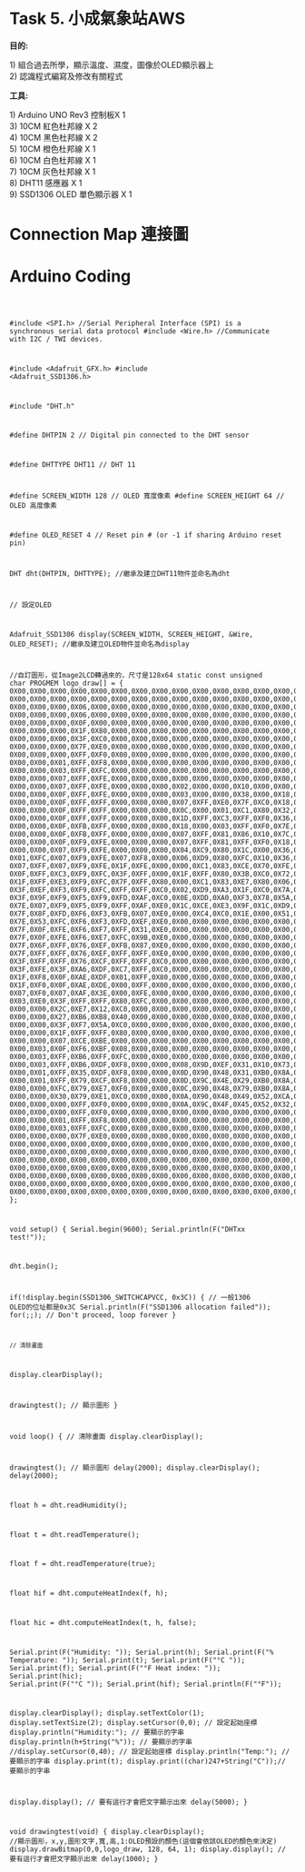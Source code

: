 <h1>Task 5. 小成氣象站AWS</h1><p>
<B>目的:</B><p>
1) 組合過去所學，顯示溫度、濕度，圖像於OLED顯示器上<br>
2) 認識程式編寫及修改有關程式<br>
<p>
<B>工具:</B><p>
1) Arduino UNO Rev3 控制板X 1<br>
3) 10CM 紅色杜邦線 X 2<br>
4) 10CM 黑色杜邦線 X 2<br>
5) 10CM 橙色杜邦線 X 1<br>
6) 10CM 白色杜邦線 X 1<br>
7) 10CM 灰色杜邦線 X 1<br>
8) DHT11 感應器 X 1<br>
9) SSD1306 OLED 單色顯示器 X 1<br>
 
<h1>Connection Map 連接圖</h1><p>

<h1>Arduino Coding</h1>
<pre><code>

#include <SPI.h> //Serial Peripheral Interface (SPI) is a synchronous serial data protocol 
#include <Wire.h> //Communicate with I2C / TWI devices.

#include <Adafruit_GFX.h>
#include <Adafruit_SSD1306.h>

#include "DHT.h"

#define DHTPIN 2     // Digital pin connected to the DHT sensor

#define DHTTYPE DHT11  // DHT 11

#define SCREEN_WIDTH 128 // OLED 寬度像素
#define SCREEN_HEIGHT 64 // OLED 高度像素

#define OLED_RESET     4 // Reset pin # (or -1 if sharing Arduino reset pin)

DHT dht(DHTPIN, DHTTYPE);  //繼承及建立DHT11物件並命名為dht

// 設定OLED

Adafruit_SSD1306 display(SCREEN_WIDTH, SCREEN_HEIGHT, &Wire, OLED_RESET); //繼承及建立OLED物件並命名為display

//自訂圖形，從Image2LCD轉過來的，尺寸是128x64
static const unsigned char PROGMEM logo_draw[] =
{ 
0X00,0X00,0X00,0X00,0X00,0X00,0X00,0X00,0X00,0X00,0X00,0X00,0X00,0X00,0X00,0X00,
0X00,0X00,0X00,0X00,0X00,0X00,0X00,0X00,0X00,0X00,0X00,0X00,0X00,0X00,0X00,0X00,
0X00,0X00,0X00,0X06,0X00,0X00,0X00,0X00,0X00,0X00,0X00,0X00,0X00,0X00,0X00,0X00,
0X00,0X00,0X00,0X06,0X00,0X00,0X00,0X00,0X00,0X00,0X00,0X00,0X00,0X00,0X00,0X00,
0X00,0X00,0X00,0X0F,0X00,0X00,0X00,0X00,0X00,0X00,0X00,0X00,0X00,0X00,0X00,0X00,
0X00,0X00,0X00,0X1F,0X80,0X00,0X00,0X00,0X00,0X00,0X00,0X00,0X00,0X00,0X00,0X00,
0X00,0X00,0X00,0X3F,0XC0,0X00,0X00,0X00,0X00,0X00,0X00,0X00,0X00,0X00,0X00,0X00,
0X00,0X00,0X00,0X7F,0XE0,0X00,0X00,0X00,0X00,0X00,0X00,0X00,0X00,0X00,0X00,0X00,
0X00,0X00,0X00,0XFF,0XF0,0X00,0X00,0X00,0X00,0X00,0X00,0X00,0X00,0X00,0X00,0X00,
0X00,0X00,0X01,0XFF,0XF8,0X00,0X00,0X00,0X00,0X00,0X00,0X00,0X00,0X00,0X00,0X00,
0X00,0X00,0X03,0XFF,0XFC,0X00,0X00,0X00,0X00,0X00,0X00,0X00,0X00,0X00,0X00,0X00,
0X00,0X00,0X07,0XFF,0XFE,0X00,0X00,0X00,0X00,0X00,0X00,0X00,0X00,0X00,0X00,0X00,
0X00,0X00,0X07,0XFF,0XFE,0X00,0X00,0X00,0X02,0X00,0X00,0X10,0X00,0X00,0X00,0X00,
0X00,0X00,0X0F,0XFF,0XFE,0X00,0X00,0X00,0X03,0X00,0X00,0X38,0X00,0X18,0XFE,0X00,
0X00,0X00,0X0F,0XFF,0XFF,0X00,0X00,0X00,0X07,0XFF,0XE0,0X7F,0XC0,0X18,0XFE,0X00,
0X00,0X00,0X0F,0XFF,0XFF,0X00,0X00,0X00,0X0C,0X00,0X01,0XC1,0X80,0X32,0XC2,0X00,
0X00,0X00,0X0F,0XFF,0XFF,0X00,0X00,0X00,0X1D,0XFF,0XC3,0XFF,0XF0,0X36,0XC2,0X00,
0X00,0X00,0X0F,0XFB,0XFF,0X00,0X00,0X00,0X18,0X00,0X03,0XFF,0XF0,0X7E,0XC2,0X00,
0X00,0X00,0X0F,0XFB,0XFF,0X00,0X00,0X00,0X07,0XFF,0X81,0X86,0X10,0X7C,0XFE,0X00,
0X00,0X00,0X0F,0XF9,0XFE,0X00,0X00,0X00,0X07,0XFF,0X81,0XFF,0XF0,0X18,0XC2,0X00,
0X00,0X00,0X07,0XF9,0XFE,0X00,0X00,0X00,0X04,0XC9,0X80,0X1C,0X00,0X36,0XC2,0X00,
0X01,0XFC,0X07,0XF9,0XFE,0X07,0XF8,0X00,0X06,0XD9,0X80,0XFC,0X10,0X36,0XC2,0X00,
0X07,0XFF,0X07,0XF9,0XFE,0X1F,0XFE,0X00,0X00,0XC1,0X83,0XCE,0X70,0XFE,0XFE,0X00,
0X0F,0XFF,0XC3,0XF9,0XFC,0X3F,0XFF,0X00,0X1F,0XFF,0X80,0X3B,0XC0,0X72,0XFE,0X00,
0X1F,0XFF,0XE3,0XF9,0XFC,0X7F,0XFF,0X80,0X00,0XC1,0X83,0XE7,0X80,0X06,0XC2,0X00,
0X3F,0XEF,0XF3,0XF9,0XFC,0XFF,0XFF,0XC0,0X02,0XD9,0XA3,0X1F,0XC0,0X7A,0XC2,0X00,
0X3F,0X9F,0XF9,0XF5,0XF9,0XFD,0XAF,0XC0,0X0E,0XDD,0XA0,0XF3,0X78,0X5A,0XC2,0X00,
0X7E,0X07,0XF9,0XF5,0XF9,0XFF,0XAF,0XE0,0X1C,0XCE,0XE3,0X9F,0X1C,0XD9,0XFF,0X80,
0X7F,0X8F,0XFD,0XF6,0XF3,0XFB,0X07,0XE0,0X00,0XC4,0XC0,0X1E,0X00,0X51,0XFF,0X00,
0X7E,0X53,0XFC,0XF6,0XF3,0XFD,0XEF,0XE0,0X00,0X00,0X00,0X00,0X00,0X00,0X00,0X00,
0X7F,0X0F,0XFE,0XF6,0XF7,0XFF,0X31,0XE0,0X00,0X00,0X00,0X00,0X00,0X00,0X00,0X00,
0X7F,0X0F,0XFE,0XF6,0XE7,0XFC,0X9B,0XE0,0X00,0X00,0X00,0X00,0X00,0X00,0X00,0X00,
0X7F,0X6F,0XFF,0X76,0XEF,0XFB,0X87,0XE0,0X00,0X00,0X00,0X00,0X00,0X00,0X00,0X00,
0X7F,0XFF,0XFF,0X76,0XEF,0XFF,0XFF,0XE0,0X00,0X00,0X00,0X00,0X00,0X00,0X00,0X00,
0X3F,0XFF,0XFF,0X76,0XCF,0XFF,0XFF,0XC0,0X00,0X00,0X00,0X00,0X00,0X00,0X00,0X00,
0X3F,0XFE,0X3F,0XA6,0XDF,0XC7,0XFF,0XC0,0X00,0X00,0X00,0X00,0X00,0X00,0X00,0X00,
0X1F,0XF8,0X0F,0XAE,0XDF,0X01,0XFF,0X80,0X00,0X00,0X00,0X00,0X00,0X00,0X00,0X00,
0X1F,0XF0,0X0F,0XAE,0XDE,0X00,0XFF,0X00,0X00,0X00,0X00,0X00,0X00,0X00,0X00,0X00,
0X07,0XF0,0X07,0XAF,0X3E,0X00,0XFE,0X00,0X00,0X00,0X00,0X00,0X00,0X00,0X00,0X00,
0X03,0XE0,0X3F,0XFF,0XFF,0X80,0XFC,0X00,0X00,0X00,0X00,0X00,0X00,0X00,0X00,0X00,
0X00,0X00,0X2C,0XE7,0X12,0XC0,0X00,0X00,0X00,0X00,0X00,0X00,0X00,0X00,0X00,0X00,
0X00,0X00,0X27,0XB6,0XB8,0X40,0X00,0X00,0X00,0X00,0X00,0X00,0X00,0X00,0X00,0X00,
0X00,0X00,0X3F,0XF7,0X5A,0XC0,0X00,0X00,0X00,0X00,0X00,0X00,0X00,0X00,0X00,0X00,
0X00,0X00,0X1F,0XFF,0XFF,0X80,0X00,0X00,0X00,0X00,0X00,0X00,0X00,0X00,0X00,0X00,
0X00,0X00,0X07,0XCE,0XBE,0X00,0X00,0X00,0X00,0X00,0X00,0X00,0X00,0X00,0X00,0X00,
0X00,0X03,0X0F,0XF6,0XBF,0X08,0X00,0X00,0X00,0X00,0X00,0X00,0X00,0X00,0X00,0X00,
0X00,0X03,0XFF,0XB6,0XFF,0XFC,0X00,0X00,0X00,0X00,0X00,0X00,0X00,0X00,0X00,0X00,
0X00,0X03,0XFF,0XB6,0XDF,0XF8,0X00,0X00,0X08,0X9D,0XEF,0X31,0X10,0X73,0XC7,0X00,
0X00,0X01,0XFF,0X35,0XDF,0XF8,0X00,0X00,0X0D,0X90,0X48,0X31,0XB0,0X8A,0X28,0X00,
0X00,0X01,0XFF,0X79,0XCF,0XF8,0X00,0X00,0X0D,0X9C,0X4E,0X29,0XB0,0X8A,0X48,0X00,
0X00,0X00,0XFC,0X79,0XE7,0XF0,0X00,0X00,0X0C,0X90,0X48,0X79,0XB0,0X8A,0X89,0X00,
0X00,0X00,0X30,0X79,0XE1,0XC0,0X00,0X00,0X0A,0X90,0X48,0X49,0X52,0XCA,0X49,0X00,
0X00,0X00,0X00,0XFF,0XF0,0X00,0X00,0X00,0X0A,0X9C,0X4F,0X45,0X52,0X32,0X27,0X00,
0X00,0X00,0X00,0XFF,0XF0,0X00,0X00,0X00,0X00,0X00,0X00,0X00,0X00,0X00,0X00,0X00,
0X00,0X00,0X01,0XFF,0XF8,0X00,0X00,0X00,0X00,0X00,0X00,0X00,0X00,0X00,0X00,0X00,
0X00,0X00,0X03,0XFF,0XFC,0X00,0X00,0X00,0X00,0X00,0X00,0X00,0X00,0X00,0X00,0X00,
0X00,0X00,0X00,0X7F,0XE0,0X00,0X00,0X00,0X00,0X00,0X00,0X00,0X00,0X00,0X00,0X00,
0X00,0X00,0X00,0X00,0X00,0X00,0X00,0X00,0X00,0X00,0X00,0X00,0X00,0X00,0X00,0X00,
0X00,0X00,0X00,0X00,0X00,0X00,0X00,0X00,0X00,0X00,0X00,0X00,0X00,0X00,0X00,0X00,
0X00,0X00,0X00,0X00,0X00,0X00,0X00,0X00,0X00,0X00,0X00,0X00,0X00,0X00,0X00,0X00,
0X00,0X00,0X00,0X00,0X00,0X00,0X00,0X00,0X00,0X00,0X00,0X00,0X00,0X00,0X00,0X00,
0X00,0X00,0X00,0X00,0X00,0X00,0X00,0X00,0X00,0X00,0X00,0X00,0X00,0X00,0X00,0X00,
0X00,0X00,0X00,0X00,0X00,0X00,0X00,0X00,0X00,0X00,0X00,0X00,0X00,0X00,0X00,0X00,
0X00,0X00,0X00,0X00,0X00,0X00,0X00,0X00,0X00,0X00,0X00,0X00,0X00,0X00,0X00,0X00,
};

void setup() 
{
  Serial.begin(9600);
  Serial.println(F("DHTxx test!"));

  dht.begin();

  if(!display.begin(SSD1306_SWITCHCAPVCC, 0x3C)) { // 一般1306 OLED的位址都是0x3C
    Serial.println(F("SSD1306 allocation failed"));
    for(;;); // Don't proceed, loop forever
  }

    // 清除畫面
  display.clearDisplay();

  drawingtest();    // 顯示圖形
}

void loop() 
{
    // 清除畫面
  display.clearDisplay();

  drawingtest();    // 顯示圖形
  delay(2000);
  display.clearDisplay();
  delay(2000);
  
  float h = dht.readHumidity();

  float t = dht.readTemperature();

  float f = dht.readTemperature(true);

  float hif = dht.computeHeatIndex(f, h);

  float hic = dht.computeHeatIndex(t, h, false);

  Serial.print(F("Humidity: "));
  Serial.print(h);
  Serial.print(F("%  Temperature: "));
  Serial.print(t);
  Serial.print(F("°C "));
  Serial.print(f);
  Serial.print(F("°F  Heat index: "));
  Serial.print(hic);
  Serial.print(F("°C "));
  Serial.print(hif);
  Serial.println(F("°F"));

display.clearDisplay();
display.setTextColor(1);
display.setTextSize(2);
display.setCursor(0,0);             // 設定起始座標
display.println("Humidity:");        // 要顯示的字串
display.println(h+String("%"));        // 要顯示的字串
//display.setCursor(0,40);             // 設定起始座標
display.println("Temp:");    // 要顯示的字串
display.print(t);
display.print((char)247+String("C"));// 要顯示的字串

display.display();  // 要有這行才會把文字顯示出來
    delay(5000);
}

void drawingtest(void) 
{
  display.clearDisplay();
  //顯示圖形，x,y,圖形文字,寬,高,1:OLED預設的顏色(這個會依該OLED的顏色來決定)
  display.drawBitmap(0,0,logo_draw, 128, 64, 1);
  display.display();  // 要有這行才會把文字顯示出來
  delay(1000);
}
 
</code></pre>
